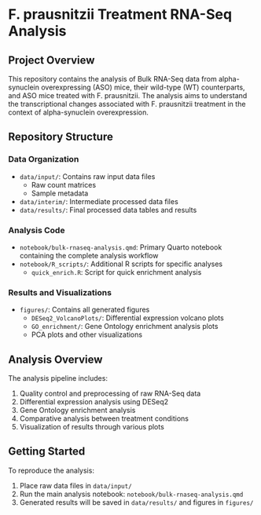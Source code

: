 # F. prausnitzii Treatment RNA-Seq Analysis

## Project Overview
This repository contains the analysis of Bulk RNA-Seq data from alpha-synuclein overexpressing (ASO) mice, their wild-type (WT) counterparts, and ASO mice treated with F. prausnitzii. The analysis aims to understand the transcriptional changes associated with F. prausnitzii treatment in the context of alpha-synuclein overexpression.

## Repository Structure

### Data Organization
- `data/input/`: Contains raw input data files
  - Raw count matrices
  - Sample metadata
- `data/interim/`: Intermediate processed data files
- `data/results/`: Final processed data tables and results

### Analysis Code
- `notebook/bulk-rnaseq-analysis.qmd`: Primary Quarto notebook containing the complete analysis workflow
- `notebook/R_scripts/`: Additional R scripts for specific analyses
  - `quick_enrich.R`: Script for quick enrichment analysis

### Results and Visualizations
- `figures/`: Contains all generated figures
  - `DESeq2_VolcanoPlots/`: Differential expression volcano plots
  - `GO_enrichment/`: Gene Ontology enrichment analysis plots
  - PCA plots and other visualizations

## Analysis Overview
The analysis pipeline includes:
1. Quality control and preprocessing of raw RNA-Seq data
2. Differential expression analysis using DESeq2
3. Gene Ontology enrichment analysis
4. Comparative analysis between treatment conditions
5. Visualization of results through various plots

## Getting Started
To reproduce the analysis:
1. Place raw data files in `data/input/`
2. Run the main analysis notebook: `notebook/bulk-rnaseq-analysis.qmd`
3. Generated results will be saved in `data/results/` and figures in `figures/`
